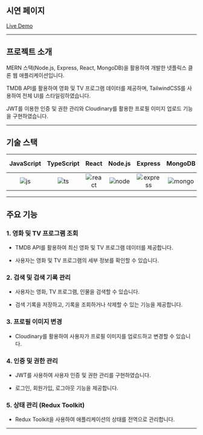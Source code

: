 ## 시연 페이지

[Live Demo](https://netflix-q5vm.onrender.com/)

---

## 프로젝트 소개

<p>MERN 스택(Node.js, Express, React, MongoDB)을 활용하여 개발한 넷플릭스 클론 웹 애플리케이션입니다.</p>
<TailwindCSS를>TMDB API를 활용하여 영화 및 TV 프로그램 데이터를 제공하며, TailwindCSS를 사용하여 전체 UI를 스타일링하였습니다.</p>
<p>JWT를 이용한 인증 및 권한 관리와 Cloudinary를 활용한 프로필 이미지 업로드 기능을 구현하였습니다.</p>

---

## 기술 스택

| JavaScript | TypeScript |  React   | Node.js |  Express   | MongoDB  | Redux Toolkit |
| :--------: | :--------: | :------: | :-----: | :--------: | :------: | :-----------: |
|   ![js]    |   ![ts]    | ![react] | ![node] | ![express] | ![mongo] |   ![redux]    |

---

## 주요 기능

### 1. 영화 및 TV 프로그램 조회

-   TMDB API를 활용하여 최신 영화 및 TV 프로그램 데이터를 제공합니다.

-   사용자는 영화 및 TV 프로그램의 세부 정보를 확인할 수 있습니다.

### 2. 검색 및 검색 기록 관리

-   사용자는 영화, TV 프로그램, 인물을 검색할 수 있습니다.

-   검색 기록을 저장하고, 기록을 조회하거나 삭제할 수 있는 기능을 제공합니다.

### 3. 프로필 이미지 변경

-   Cloudinary를 활용하여 사용자가 프로필 이미지를 업로드하고 변경할 수 있습니다.

### 4. 인증 및 권한 관리

-   JWT를 사용하여 사용자 인증 및 권한 관리를 구현하였습니다.

-   로그인, 회원가입, 로그아웃 기능을 제공합니다.

### 5. 상태 관리 (Redux Toolkit)

-   Redux Toolkit을 사용하여 애플리케이션의 상태를 전역으로 관리합니다.

---

<!-- Stack Icon References -->

[js]: https://cdn.jsdelivr.net/gh/devicons/devicon/icons/javascript/javascript-original.svg
[ts]: https://cdn.jsdelivr.net/gh/devicons/devicon/icons/typescript/typescript-original.svg
[react]: https://cdn.jsdelivr.net/gh/devicons/devicon/icons/react/react-original.svg
[node]: https://cdn.jsdelivr.net/gh/devicons/devicon/icons/nodejs/nodejs-original.svg
[express]: https://cdn.jsdelivr.net/gh/devicons/devicon/icons/express/express-original.svg
[mongo]: https://cdn.jsdelivr.net/gh/devicons/devicon/icons/mongodb/mongodb-original.svg
[redux]: https://cdn.jsdelivr.net/gh/devicons/devicon/icons/redux/redux-original.svg
